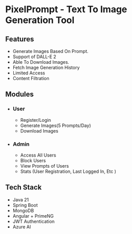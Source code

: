 # PixelPrompt - Text To Image Generation Tool

## Features
- Generate Images Based On Prompt.
- Support of DALL-E 2 
- Able To Download Images.
- Fetch Image Generation History
- Limited Access
- Content Filtration

## Modules
 - ### User
   - Register/Login
   - Generate Images(5 Prompts/Day)
   - Download Images

- ### Admin
   - Access All Users
   - Block Users
   - View Prompts of Users
   - Stats (User Registration, Last Logged In, Etc )

## Tech Stack
- Java 21
- Spring Boot
- MongoDB
- Angular + PrimeNG
- JWT Authentication
- Azure AI

